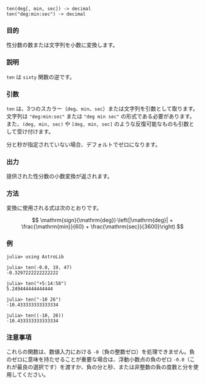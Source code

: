 ```
ten(deg[, min, sec]) -> decimal
ten("deg:min:sec") -> decimal
```

### 目的

性分数の数または文字列を小数に変換します。

### 説明

`ten` は `sixty` 関数の逆です。

### 引数

`ten` は、3つのスカラー（`deg`、`min`、`sec`）または文字列を引数として取ります。文字列は `"deg:min:sec"` または `"deg min sec"` の形式である必要があります。また、`(deg, min, sec)` や `[deg, min, sec]` のような反復可能なものも引数として受け付けます。

分と秒が指定されていない場合、デフォルトでゼロになります。

### 出力

提供された性分数の小数変換が返されます。

### 方法

変換に使用される式は次のとおりです。

$$
\mathrm{sign}(\mathrm{deg})·\left(|\mathrm{deg}| + \frac{\mathrm{min}}{60} + \frac{\mathrm{sec}}{3600}\right)
$$

### 例

```jldoctest
julia> using AstroLib

julia> ten(-0.0, 19, 47)
-0.3297222222222222

julia> ten("+5:14:58")
5.249444444444444

julia> ten("-10 26")
-10.433333333333334

julia> ten((-10, 26))
-10.433333333333334
```

### 注意事項

これらの関数は、数値入力における `-0`（負の整数ゼロ）を処理できません。負のゼロに意味を持たせることが重要な場合は、浮動小数点の負のゼロ `-0.0`（これが最良の選択です）を渡すか、負の分と秒、または非整数の負の度数と分を使用してください。
